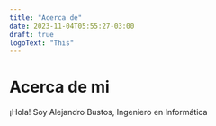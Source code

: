 ```yaml
---
title: "Acerca de"
date: 2023-11-04T05:55:27-03:00
draft: true
logoText: "This"
---
```


# Acerca de mi

¡Hola! Soy Alejandro Bustos, Ingeniero en Informática

